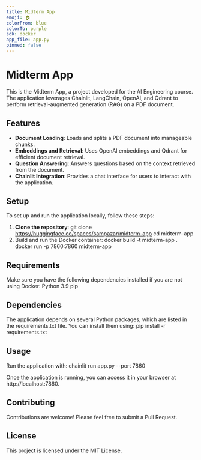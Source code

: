 ```yaml
---
title: Midterm App
emoji: 🏠
colorFrom: blue
colorTo: purple
sdk: docker
app_file: app.py
pinned: false
---
```


# Midterm App

This is the Midterm App, a project developed for the AI Engineering course. The application leverages Chainlit, LangChain, OpenAI, and Qdrant to perform retrieval-augmented generation (RAG) on a PDF document.

## Features

- **Document Loading**: Loads and splits a PDF document into manageable chunks.
- **Embeddings and Retrieval**: Uses OpenAI embeddings and Qdrant for efficient document retrieval.
- **Question Answering**: Answers questions based on the context retrieved from the document.
- **Chainlit Integration**: Provides a chat interface for users to interact with the application.

## Setup

To set up and run the application locally, follow these steps:

1. **Clone the repository**:
   git clone https://huggingface.co/spaces/sampazar/midterm-app
   cd midterm-app
2. Build and run the Docker container:
    docker build -t midterm-app .
    docker run -p 7860:7860 midterm-app

## Requirements
Make sure you have the following dependencies installed if you are not using Docker:
    Python 3.9
    pip

## Dependencies
The application depends on several Python packages, which are listed in the requirements.txt file. You can install them using:
    pip install -r requirements.txt

## Usage
Run the application with: 
    chainlit run app.py --port 7860

Once the application is running, you can access it in your browser at http://localhost:7860.

## Contributing
Contributions are welcome! Please feel free to submit a Pull Request.

## License
This project is licensed under the MIT License.
